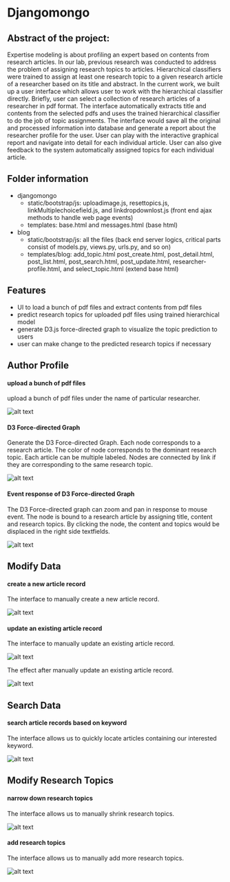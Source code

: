 # **Djangomongo**

## **Abstract of the project:**

Expertise modeling is about profiling an expert based on contents from research articles. 
In our lab, previous research was conducted to address the problem of assigning research 
topics to articles. Hierarchical classifiers were trained to assign at least one research 
topic to a given research article of a researcher based on its title and abstract. In the 
current work, we built up a user interface which allows user to work with the hierarchical 
classifier directly. Briefly, user can select a collection of research articles of a 
researcher in pdf format. The interface automatically extracts title and contents from the 
selected pdfs and uses the trained hierarchical classifier to do the job of topic assignments. 
The interface would save all the original and processed information into database and generate 
a report about the researcher profile for the user. User can play with the interactive 
graphical report and navigate into detail for each individual article. User can also give 
feedback to the system automatically assigned topics for each individual article. 


## **Folder information**

* djangomongo
	- static/bootstrap/js: uploadimage.js, resettopics.js, linkMultiplechoicefield.js, and linkdropdownlost.js
						   (front end ajax methods to handle web page events)
	- templates: base.html and messages.html 
				 (base html)
* blog
	- static/bootstrap/js: all the files
						   (back end server logics, critical parts consist of models.py, views.py, urls.py, and so on)
	- templates/blog: add_topic.html post_create.html, post_detail.html, post_list.html, post_search.html,
					  post_update.html, researcher-profile.html, and select_topic.html
					  (extend base html)

## **Features**
* UI to load a bunch of pdf files and extract contents from pdf files
* predict research topics for uploaded pdf files using trained hierarchical model
* generate D3.js force-directed graph to visualize the topic prediction to users
* user can make change to the predicted research topics if necessary

## **Author Profile**

#### **upload a bunch of pdf files**

upload a bunch of pdf files under the name of particular researcher.

![alt text](image/Upload_pdfs.png)

#### **D3 Force-directed Graph**

Generate the D3 Force-directed Graph. Each node corresponds to a research article. The color of node corresponds to the dominant 
research topic. Each article can be multiple labeled. Nodes are connected by link if they are corresponding to the same research 
topic.

![alt text](image/D3_force-directed_graph.png)

#### **Event response of D3 Force-directed Graph**

The D3 Force-directed graph can zoom and pan in response to mouse event. The node is bound to a research article by assigning title,
content and research topics. By clicking the node, the content and topics would be displaced in the right side textfields.

![alt text](image/Graph_Node_click_event.png)

## **Modify Data**

#### **create a new article record**

The interface to manually create a new article record.

![alt text](image/create_a_record.png)

#### **update an existing article record**

The interface to manually update an existing article record.

![alt text](image/update_a_record.png)

The effect after manually update an existing article record.

![alt text](image/updated_record.png)

## **Search Data**

#### **search article records based on keyword**

The interface allows us to quickly locate articles containing our interested keyword.

![alt text](image/search_a_record_by_keyword.png)

## **Modify Research Topics**

#### **narrow down research topics**

The interface allows us to manually shrink research topics.

![alt text](image/narrow_down_research_topics.png)

#### **add research topics**

The interface allows us to manually add more research topics.

![alt text](image/add_a_research_topic.png)
